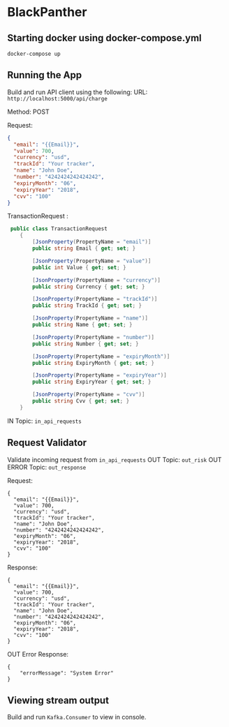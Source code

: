 # BlackPanther
## Starting docker using docker-compose.yml
``docker-compose up``


## Running the App
Build and run API client using the following:
URL: ``http://localhost:5000/api/charge``


Method: POST


Request:
```json
{
  "email": "{{Email}}",
  "value": 700,
  "currency": "usd",
  "trackId": "Your tracker",  
  "name": "John Doe",
  "number": "4242424242424242",
  "expiryMonth": "06",
  "expiryYear": "2018",
  "cvv": "100"
}
```

TransactionRequest :

```csharp
 public class TransactionRequest
    {
        [JsonProperty(PropertyName = "email")]
        public string Email { get; set; }

        [JsonProperty(PropertyName = "value")]
        public int Value { get; set; }

        [JsonProperty(PropertyName = "currency")]
        public string Currency { get; set; }

        [JsonProperty(PropertyName = "trackId")]
        public string TrackId { get; set; }

        [JsonProperty(PropertyName = "name")]
        public string Name { get; set; }

        [JsonProperty(PropertyName = "number")]
        public string Number { get; set; }

        [JsonProperty(PropertyName = "expiryMonth")]
        public string ExpiryMonth { get; set; }

        [JsonProperty(PropertyName = "expiryYear")]
        public string ExpiryYear { get; set; }

        [JsonProperty(PropertyName = "cvv")]
        public string Cvv { get; set; }
    }
```

IN Topic: ``in_api_requests``

## Request Validator
Validate incoming request from ``in_api_requests``
OUT Topic: ``out_risk``
OUT ERROR Topic: ``out_response``

Request:
```
{
  "email": "{{Email}}",
  "value": 700,
  "currency": "usd",
  "trackId": "Your tracker",  
  "name": "John Doe",
  "number": "4242424242424242",
  "expiryMonth": "06",
  "expiryYear": "2018",
  "cvv": "100"
}
```

Response:
```
{
  "email": "{{Email}}",
  "value": 700,
  "currency": "usd",
  "trackId": "Your tracker",  
  "name": "John Doe",
  "number": "4242424242424242",
  "expiryMonth": "06",
  "expiryYear": "2018",
  "cvv": "100"
}
```

OUT Error Response:

```
{
	"errorMessage": "System Error"
}
```


## Viewing stream output
Build and run ``Kafka.Consumer`` to view in console.
